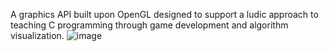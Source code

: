A graphics API built upon OpenGL designed to support a ludic approach to teaching C programming through game development and algorithm visualization.
![image](https://user-images.githubusercontent.com/77863706/109901731-4b872580-7c78-11eb-95dd-bc8cc2698c0d.png)
